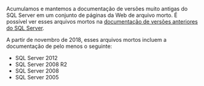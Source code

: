 

Acumulamos e mantemos a documentação de versões muito antigas do SQL Server em um conjunto de páginas da Web de arquivo morto. É possível ver esses arquivos mortos na [documentação de versões anteriores do SQL Server](https://docs.microsoft.com/previous-versions/sql/).

A partir de novembro de 2018, esses arquivos mortos incluem a documentação de pelo menos o seguinte:
- SQL Server 2012
- SQL Server 2008 R2
- SQL Server 2008
- SQL Server 2005

